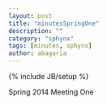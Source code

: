 ```yaml
---
layout: post
title: "minutesSpringOne"
description: ""
category: "sphynx"
tags: [minutes, sphynx]
author: abagaria
---
```

{% include JB/setup %}

Spring 2014 Meeting One
